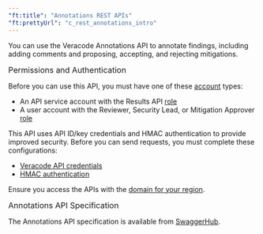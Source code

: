 ```yaml
---
"ft:title": "Annotations REST APIs"
"ft:prettyUrl": "c_rest_annotations_intro"
---
```

You can use the Veracode Annotations API to annotate findings, including adding comments and proposing, accepting, and rejecting mitigations.

<p><span style="font-size: medium;">Permissions and Authentication</span></p>

Before you can use this API, you must have one of these [account](https://docs.veracode.com/r/c_about_veracode_accounts) types:

- An API service account with the Results API [role](https://docs.veracode.com/r/c_API_roles_details)
- A user account with the Reviewer, Security Lead, or Mitigation Approver [role](https://docs.veracode.com/r/c_role_permissions)

This API uses API ID/key credentials and HMAC authentication to provide improved security. Before you can send requests, you must complete these configurations:

- [Veracode API credentials](https://docs.veracode.com/r/c_api_credentials3)
- [HMAC authentication](https://docs.veracode.com/r/c_enabling_hmac)

Ensure you access the APIs with the [domain for your region](https://docs.veracode.com/r/Region_Domains_for_Veracode_APIs).

<p><span style="font-size: medium;">Annotations API Specification</span></p>

The Annotations API specification is available from [SwaggerHub](https://app.swaggerhub.com/apis/Veracode/veracode-annotations_api/2.0).

